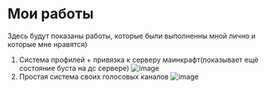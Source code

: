 # Мои работы
Здесь будут показаны работы, которые были выполненны мной лично и которые мне нравятся)

1. Система профилей + привязка к серверу маинкрафт(показывает ещё состояние буста на дс сервере)
![image](https://github.com/Jastickon/MyWorks/assets/128633248/ed764815-cf0b-46ec-b461-fee2418f3312)
2. Простая система своих голосовых каналов
![image](https://github.com/Jastickon/MyWorks/assets/128633248/42d28e44-68b3-4cf5-8ab4-a98ae06b4c98)
